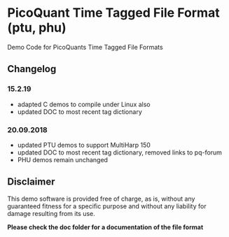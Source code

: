 # PicoQuant Time Tagged File Format (ptu, phu)


Demo Code for PicoQuants Time Tagged File Formats

## Changelog
### 15.2.19
* adapted C demos to compile under Linux also
* updated DOC to most recent tag dictionary

### 20.09.2018
* updated PTU demos to support MultiHarp 150
* updated DOC to most recent tag dictionary, removed links to pq-forum
* PHU demos remain unchanged

## Disclaimer

This demo software is provided free of charge, as is, without any guaranteed fitness for a specific purpose and without any liability for damage resulting from its use.

**Please check the doc folder for a documentation of the file format**
